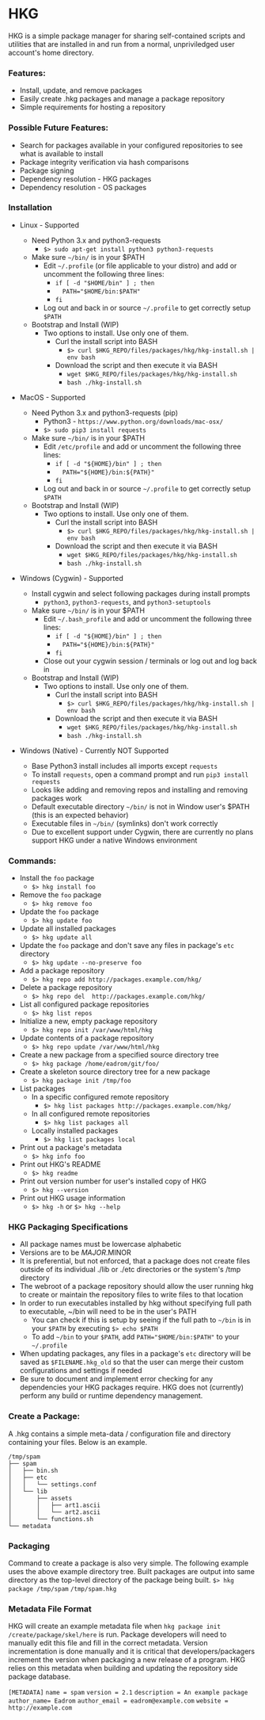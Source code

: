 # HKG

HKG is a simple package manager for sharing self-contained scripts and utilities that are installed in and run from a normal, unpriviledged user account's home directory.

### Features:
* Install, update, and remove packages
* Easily create .hkg packages and manage a package repository
* Simple requirements for hosting a repository

### Possible Future Features:
* Search for packages available in your configured repositories to see what is available to install
* Package integrity verification via hash comparisons
* Package signing
* Dependency resolution - HKG packages
* Dependency resolution - OS packages

### Installation
* Linux - Supported
    * Need Python 3.x and python3-requests
        * `$> sudo apt-get install python3 python3-requests`
    * Make sure `~/bin/` is in your $PATH
        * Edit `~/.profile` (or file applicable to your distro) and add or uncomment the following three lines:
            * `if [ -d "$HOME/bin" ] ; then`
            * `  PATH="$HOME/bin:$PATH"`
            * `fi`
        * Log out and back in or source `~/.profile` to get correctly setup `$PATH`
    * Bootstrap and Install (WIP)
        * Two options to install.  Use only one of them.
            * Curl the install script into BASH
                * `$> curl $HKG_REPO/files/packages/hkg/hkg-install.sh | env bash`
            * Download the script and then execute it via BASH
                * `wget $HKG_REPO/files/packages/hkg/hkg-install.sh`
                * `bash ./hkg-install.sh`

* MacOS - Supported
    * Need Python 3.x and python3-requests (pip)
        * Python3 - `https://www.python.org/downloads/mac-osx/`
        * `$> sudo pip3 install requests`
    * Make sure `~/bin/` is in your $PATH
        * Edit `/etc/profile` and add or uncomment the following three lines:
            * `if [ -d "${HOME}/bin" ] ; then`
            * `  PATH="${HOME}/bin:${PATH}"`
            * `fi`
        * Log out and back in or source `~/.profile` to get correctly setup `$PATH`
    * Bootstrap and Install (WIP)
        * Two options to install.  Use only one of them.
            * Curl the install script into BASH
                * `$> curl $HKG_REPO/files/packages/hkg/hkg-install.sh | env bash`
            * Download the script and then execute it via BASH
                * `wget $HKG_REPO/files/packages/hkg/hkg-install.sh`
                * `bash ./hkg-install.sh`

* Windows (Cygwin) - Supported
    * Install cygwin and select following packages during install prompts
        * `python3`, `python3-requests`, and `python3-setuptools`
    * Make sure `~/bin/` is in your $PATH
        * Edit `~/.bash_profile` and add or uncomment the following three lines:
            * `if [ -d "${HOME}/bin" ] ; then`
            * `  PATH="${HOME}/bin:${PATH}"`
            * `fi`
        * Close out your cygwin session / terminals or log out and log back in
    * Bootstrap and Install (WIP)
        * Two options to install.  Use only one of them.
            * Curl the install script into BASH
                * `$> curl $HKG_REPO/files/packages/hkg/hkg-install.sh | env bash`
            * Download the script and then execute it via BASH
                * `wget $HKG_REPO/files/packages/hkg/hkg-install.sh`
                * `bash ./hkg-install.sh`

* Windows (Native) - Currently NOT Supported
    * Base Python3 install includes all imports except `requests`
    * To install `requests`, open a command prompt and run `pip3 install requests`
    * Looks like adding and removing repos and installing and removing packages work
    * Default executable directory `~/bin/` is not in Window user's $PATH (this is an expected behavior)
    * Executable files in `~/bin/` (symlinks) don't work correctly
    * Due to excellent support under Cygwin, there are currently no plans support HKG under a native Windows environment

### Commands:
* Install the `foo` package
    * `$> hkg install foo`
* Remove the `foo` package
    * `$> hkg remove foo`
* Update the `foo` package
    * `$> hkg update foo`
* Update all installed packages
    * `$> hkg update all`
* Update the `foo` package and don't save any files in package's `etc` directory
    * `$> hkg update --no-preserve foo`
* Add a package repository
    * `$> hkg repo add http://packages.example.com/hkg/`
* Delete a package repository
    * `$> hkg repo del  http://packages.example.com/hkg/`
* List all configured package repositories
    * `$> hkg list repos`
* Initialize a new, empty package repository
    * `$> hkg repo init /var/www/html/hkg`
* Update contents of a package repository
    * `$> hkg repo update /var/www/html/hkg`
* Create a new package from a specified source directory tree
    * `$> hkg package /home/eadrom/git/foo/`
* Create a skeleton source directory tree for a new package
    * `$> hkg package init /tmp/foo`
* List packages
    * In a specific configured remote repository
        * `$> hkg list packages http://packages.example.com/hkg/`
    * In all configured remote repositories
        * `$> hkg list packages all`
    * Locally installed packages
        * `$> hkg list packages local`
* Print out a package's metadata
    * `$> hkg info foo`
* Print out HKG's README
    * `$> hkg readme`
* Print out version number for user's installed copy of HKG
    * `$> hkg --version`
* Print out HKG usage information
    * `$> hkg -h` or `$> hkg --help`


### HKG Packaging Specifications
* All package names must be lowercase alphabetic
* Versions are to be $MAJOR.$MINOR
* It is preferential, but not enforced, that a package does not create files outside of its individual ./lib or ./etc directories or the system's /tmp directory
* The webroot of a package repository should allow the user running hkg to create or maintain the repository files to write files to that location
* In order to run executables installed by hkg without specifying full path to executable, ~/bin will need to be in the user's PATH
    * You can check if this is setup by seeing if the full path to `~/bin` is in your `$PATH` by executing `$> echo $PATH`
    * To add `~/bin` to your `$PATH`, add `PATH="$HOME/bin:$PATH"` to your `~/.profile`
* When updating packages, any files in a package's `etc` directory will be saved as `$FILENAME.hkg_old` so that the user can merge their custom configurations and settings if needed
* Be sure to document and implement error checking for any dependencies your HKG packages require.  HKG does not (currently) perform any build or runtime dependency management.

### Create a Package:
A .hkg contains a simple meta-data / configuration file and directory containing your files.  Below is an example.

```
/tmp/spam
├── spam
│   ├── bin.sh
│   ├── etc
│   │   └── settings.conf
│   └── lib
│       ├── assets
│       │   ├── art1.ascii
│       │   └── art2.ascii
│       └── functions.sh
└── metadata
```

### Packaging
Command to create a package is also very simple.  The following example uses the above example directory tree.  Built packages are output into same directory as the top-level directory of the package being built.
`$> hkg package /tmp/spam`
`/tmp/spam.hkg`

### Metadata File Format
HKG will create an example metadata file when `hkg package init /create/package/skel/here` is run.  Package developers will need to manually edit this file and fill in the correct metadata.
Version incrementation is done manually and it is critical that developers/packagers increment the version when packaging a new release of a program.  HKG relies on this metadata when building and updating the repository side package database.

`[METADATA]`
`name = spam`
`version = 2.1`
`description = An example package`
`author_name= Eadrom`
`author_email = eadrom@example.com`
`website = http://example.com`
